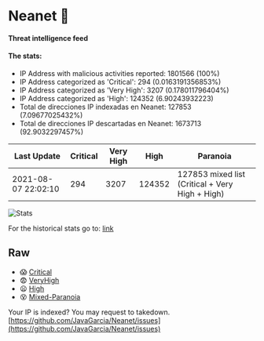 # Neanet :hocho:
#### Threat intelligence feed
#### The stats:

- IP Address with malicious activities reported: 1801566 (100%)
- IP Address categorized as 'Critical':  294 (0.0163191356853%)
- IP Address categorized as 'Very High':  3207 (0.178011796404%)
- IP Address categorized as 'High':  124352 (6.90243932223)
- Total de direcciones IP indexadas en Neanet:  127853 (7.09677025432%)
- Total de direcciones IP descartadas en Neanet:  1673713 (92.9032297457%)

| Last Update | Critical | Very High | High | Paranoia |
| --- | --- | --- | --- | --- |
| 2021-08-07 22:02:10 | 294 | 3207 | 124352 | 127853 mixed list (Critical + Very High + High)|

![Stats](https://docs.google.com/spreadsheets/d/e/2PACX-1vSnaNMIXVabIpDJjufMlzH7poXnshF3mgd8Is1g9ytUEzVsP5my4Trn8f-xkoLLQ38xpL3HtmUexLo6/pubchart?oid=501124687&format=image)

For the historical stats go to: [link](/stats.csv)
## Raw
- :scream: [Critical](https://raw.githubusercontent.com/JavaGarcia/Neanet/master/blacklists/neanet_critical.txt)
- :fearful: [VeryHigh](https://raw.githubusercontent.com/JavaGarcia/Neanet/master/blacklists/neanet_veryHigh.txtt)
- :frowning: [High](https://raw.githubusercontent.com/JavaGarcia/Neanet/master/blacklists/neanet_high.txt)
- :dizzy_face: [Mixed-Paranoia](https://raw.githubusercontent.com/JavaGarcia/Neanet/master/blacklists/neanet_all.txt)


Your IP is indexed? You may request to takedown. [https://github.com/JavaGarcia/Neanet/issues](https://github.com/JavaGarcia/Neanet/issues)

















































































































































































































































































































































































































































































































































































































































































































































































































































































































































































































































































































































































































































































































































































































































































































































































































































































































































































































































































































































































































































































































































































































































































































































































































































































































































































































































































































































































































































































































































































































































































































































































































































































































































































































































































































































































































































































































































































































































































































































































































































































































































































































































































































































































































































































































































































































































































































































































































































































































































































































































































































































































































































































































































































































































































































































































































































































































































































































































































































































































































































































































































































































































































































































































































































































































































































































































































































































































































































































































































































































































































































































































































































































































































































































































































































































































































































































































































































































































































































































































































































































































































































































































